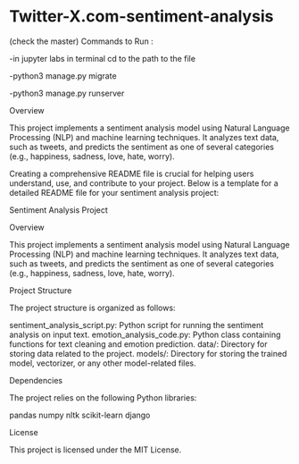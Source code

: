 # Twitter-X.com-sentiment-analysis
(check the master)
Commands to Run :

-in jupyter labs in terminal cd to the path to the file

-python3 manage.py migrate

-python3 manage.py runserver

Overview

This project implements a sentiment analysis model using Natural Language Processing (NLP) and machine learning techniques. It analyzes text data, such as tweets, and predicts the sentiment as one of several categories (e.g., happiness, sadness, love, hate, worry).

Creating a comprehensive README file is crucial for helping users understand, use, and contribute to your project. Below is a template for a detailed README file for your sentiment analysis project:

Sentiment Analysis Project

Overview

This project implements a sentiment analysis model using Natural Language Processing (NLP) and machine learning techniques. It analyzes text data, such as tweets, and predicts the sentiment as one of several categories (e.g., happiness, sadness, love, hate, worry).

Project Structure

The project structure is organized as follows:

sentiment_analysis_script.py: Python script for running the sentiment analysis on input text. emotion_analysis_code.py: Python class containing functions for text cleaning and emotion prediction. data/: Directory for storing data related to the project. models/: Directory for storing the trained model, vectorizer, or any other model-related files.

Dependencies

The project relies on the following Python libraries:

pandas numpy nltk scikit-learn django

License

This project is licensed under the MIT License.
